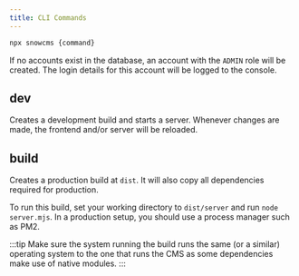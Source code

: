 ```yaml
---
title: CLI Commands
---
```


```sh
npx snowcms {command}
```

If no accounts exist in the database, an account with the `ADMIN` role will be created. The login details for this account will be logged to the console.

## dev

Creates a development build and starts a server. Whenever changes are made, the frontend and/or server will be reloaded.

## build

Creates a production build at `dist`. It will also copy all dependencies required for production.

To run this build, set your working directory to `dist/server` and run `node server.mjs`. In a production setup, you should use a process manager such as PM2.

:::tip
Make sure the system running the build runs the same (or a similar) operating system to the one that runs the CMS as some dependencies make use of native modules.
:::
